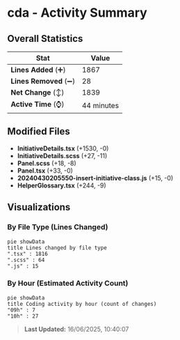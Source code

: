 # cda - Activity Summary 

## Overall Statistics

| Stat                   | Value                                                             |
| ---------------------- | ----------------------------------------------------------------- |
| **Lines Added** (➕)   | 1867                                          |
| **Lines Removed** (➖) | 28                                        |
| **Net Change** (↕)    | 1839                |
| **Active Time** (⌚)   | 44 minutes |


## Modified Files
- **InitiativeDetails.tsx** (+1530, -0)
- **InitiativeDetails.scss** (+27, -11)
- **Panel.scss** (+18, -8)
- **Panel.tsx** (+33, -0)
- **20240430205550-insert-initiative-class.js** (+15, -0)
- **HelperGlossary.tsx** (+244, -9)

## Visualizations

### By File Type (Lines Changed)

```mermaid
pie showData
title Lines changed by file type
".tsx" : 1816
".scss" : 64
".js" : 15
```

### By Hour (Estimated Activity Count)

```mermaid
pie showData
title Coding activity by hour (count of changes)
"09h" : 7
"10h" : 27
```


> **Last Updated:** 16/06/2025, 10:40:07
